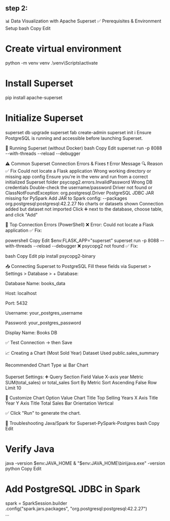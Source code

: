 ## step 2:

📊  Data Visualization with Apache Superset
✅ Prerequisites & Environment Setup
bash
Copy
Edit
# Create virtual environment
python -m venv venv
.\venv\Scripts\activate

# Install Superset
pip install apache-superset

# Initialize Superset
superset db upgrade
superset fab create-admin
superset init
ℹ️ Ensure PostgreSQL is running and accessible before launching Superset.

🚀 Running Superset (without Docker)
bash
Copy
Edit
superset run -p 8088 --with-threads --reload --debugger


⚠ Common Superset Connection Errors & Fixes
❗ Error Message	🔍 Reason	✅ Fix
Could not locate a Flask application	Wrong working directory or missing app config	Ensure you're in the venv and run from a correct initialized Superset folder
psycopg2.errors.InvalidPassword	Wrong DB credentials	Double-check the username/password
Driver not found or ClassNotFoundException: org.postgresql.Driver	PostgreSQL JDBC JAR missing for PySpark	Add JAR to Spark config:
--packages org.postgresql:postgresql:42.2.27
No charts or datasets shown	Connection added but dataset not imported	Click ➕ next to the database, choose table, and click "Add"

🐞 Top Connection Errors (PowerShell)
❌ Error: Could not locate a Flask application
✅ Fix:

powershell
Copy
Edit
$env:FLASK_APP="superset"
superset run -p 8088 --with-threads --reload --debugger
❌ psycopg2 not found
✅ Fix:

bash
Copy
Edit
pip install psycopg2-binary




📥 Connecting Superset to PostgreSQL
Fill these fields via Superset > Settings > Database > + Database:

Database Name: books_data

Host: localhost

Port: 5432

Username: your_postgres_username

Password: your_postgres_password

Display Name: Books DB

✅ Test Connection → then Save

📈 Creating a Chart (Most Sold Year)
Dataset Used
public.sales_summary

Recommended Chart Type
📊 Bar Chart

Superset Settings:
➕ Query Section
Field	Value
X-axis	year
Metric	SUM(total_sales) or total_sales
Sort By	Metric
Sort Ascending	False
Row Limit	10

🎨 Customize Chart
Option	Value
Chart Title	Top Selling Years
X Axis Title	Year
Y Axis Title	Total Sales
Bar Orientation	Vertical

✅ Click "Run" to generate the chart.

🐞 Troubleshooting Java/Spark for Superset-PySpark-Postgres
bash
Copy
Edit
# Verify Java
java -version
$env:JAVA_HOME
& "$env:JAVA_HOME\bin\java.exe" -version
python
Copy
Edit
# Add PostgreSQL JDBC in Spark
spark = SparkSession.builder \
    .config("spark.jars.packages", "org.postgresql:postgresql:42.2.27") \
    ...





